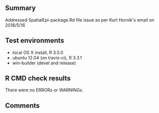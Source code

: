 ## Summary

Addressed SpatialEpi-package.Rd file issue as per Kurt Hornik's email on 2018/5/16

## Test environments

* local OS X install, R 3.5.0
* ubuntu 12.04 (on travis-ci), R 3.3.1
* win-builder (devel and release)

## R CMD check results

There were no ERRORs or WARNINGs. 

## Comments

